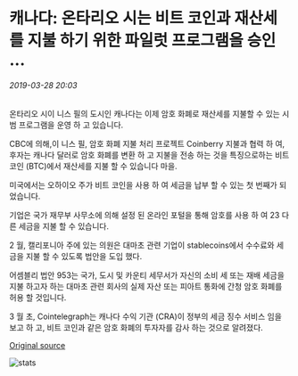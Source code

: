 # 캐나다: 온타리오 시는 비트 코인과 재산세를 지불 하기 위한 파일럿 프로그램을 승인 ...

###### 2019-03-28 20:03

온타리오 시이 니스 필의 도시인 캐나다는 이제 암호 화폐로 재산세를 지불할 수 있는 시범 프로그램을 운영 하 고 있습니다.

CBC에 의해,이 니스 필, 암호 화폐 지불 처리 프로젝트 Coinberry 지불과 협력 하 여, 후자는 캐나다 달러로 암호 화폐를 변환 하 고 지불을 전송 하는 것을 특징으로하는 비트 코인 (BTC)에서 재산세를 지불 할 수 있습니다 마을.

미국에서는 오하이오 주가 비트 코인을 사용 하 여 세금을 납부 할 수 있는 첫 번째가 되었습니다.

기업은 국가 재무부 사무소에 의해 설정 된 온라인 포털을 통해 암호를 사용 하 여 23 다른 세금을 지불 할 수 있습니다.

2 월, 캘리포니아 주에 있는 의원은 대마초 관련 기업이 stablecoins에서 수수료와 세금을 지불 할 수 있도록 법안을 도입 했다.

어셈블리 법안 953는 국가, 도시 및 카운티 세무서가 자신의 소비 세 또는 재배 세금을 지불 하고자 하는 대마초 관련 회사의 실제 자산 또는 피아트 통화에 간청 암호 화폐를 허용 할 것입니다.

3 월 초, Cointelegraph는 캐나다 수익 기관 (CRA)이 정부의 세금 징수 서비스 임을 보고 하 고, 비트 코인과 같은 암호 화폐의 투자자를 감사 하는 것으로 알려졌다.

[Original source](https://cointelegraph.com/news/canada-ontario-town-approves-pilot-program-for-paying-property-taxes-with-bitcoin)

![stats](https://c.statcounter.com/11760860/0/a89fa40b/1/ "stats")